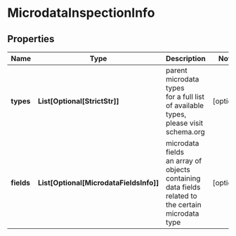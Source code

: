 # MicrodataInspectionInfo


## Properties

| Name | Type | Description | Notes |
|------------ | ------------- | ------------- | -------------|
**types** | **List[Optional[StrictStr]]** | parent microdata types<br>for a full list of available types, please visit schema.org |[optional]|
**fields** | **List[Optional[MicrodataFieldsInfo]]** | microdata fields<br>an array of objects containing data fields related to the certain microdata type |[optional]|